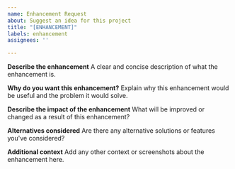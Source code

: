 ```yaml
---
name: Enhancement Request
about: Suggest an idea for this project
title: "[ENHANCEMENT]"
labels: enhancement
assignees: ''

---
```


**Describe the enhancement**
A clear and concise description of what the enhancement is.

**Why do you want this enhancement?**
Explain why this enhancement would be useful and the problem it would solve.

**Describe the impact of the enhancement**
What will be improved or changed as a result of this enhancement?

**Alternatives considered**
Are there any alternative solutions or features you've considered?

**Additional context**
Add any other context or screenshots about the enhancement here.

